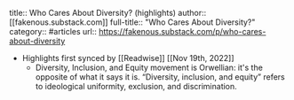 title:: Who Cares About Diversity? (highlights)
author:: [[fakenous.substack.com]]
full-title:: "Who Cares About Diversity?"
category:: #articles
url:: https://fakenous.substack.com/p/who-cares-about-diversity

- Highlights first synced by [[Readwise]] [[Nov 19th, 2022]]
	- Diversity, Inclusion, and Equity movement is Orwellian: it's the opposite of what it says it is. “Diversity, inclusion, and equity” refers to ideological uniformity, exclusion, and discrimination.